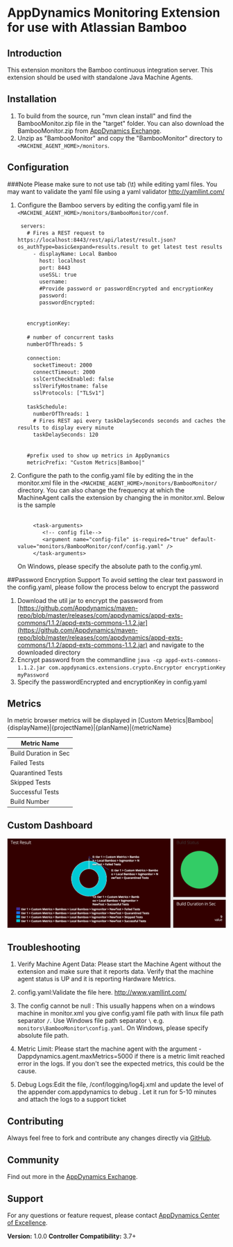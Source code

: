 AppDynamics Monitoring Extension for use with Atlassian Bamboo
===============================================================

## Introduction ##

This extension monitors the Bamboo continuous integration server. This extension should be used with standalone Java Machine Agents.


## Installation ##

1. To build from the source, run "mvn clean install" and find the BambooMonitor.zip file in the "target" folder.
   You can also download the BambooMonitor.zip from [AppDynamics Exchange][].
2. Unzip as "BambooMonitor" and copy the "BambooMonitor" directory to `<MACHINE_AGENT_HOME>/monitors`.

## Configuration ##

###Note
Please make sure to not use tab (\t) while editing yaml files. You may want to validate the yaml file using a yaml validator http://yamllint.com/

1. Configure the Bamboo servers by editing the config.yaml file in `<MACHINE_AGENT_HOME>/monitors/BambooMonitor/conf`.

     ```
      servers:
        # Fires a REST request to https://localhost:8443/rest/api/latest/result.json?os_authType=basic&expand=results.result to get latest test results
          - displayName: Local Bamboo
            host: localhost
            port: 8443
            useSSL: true
            username:
            #Provide password or passwordEncrypted and encryptionKey
            password:
            passwordEncrypted:


        encryptionKey:

        # number of concurrent tasks
        numberOfThreads: 5

        connection:
          socketTimeout: 2000
          connectTimeout: 2000
          sslCertCheckEnabled: false
          sslVerifyHostname: false
          sslProtocols: ["TLSv1"]

        taskSchedule:
          numberOfThreads: 1
          # Fires REST api every taskDelaySeconds seconds and caches the results to display every minute
          taskDelaySeconds: 120


        #prefix used to show up metrics in AppDynamics
        metricPrefix: "Custom Metrics|Bamboo|"  
    ```


2. Configure the path to the config.yaml file by editing the <task-arguments> in the monitor.xml file in the `<MACHINE_AGENT_HOME>/monitors/BambooMonitor/` directory.
You can also change the frequency at which the MachineAgent calls the extension by changing the <execution-frequency-in-seconds> in monitor.xml. Below is the sample

    ```

         <task-arguments>
            <!-- config file-->
            <argument name="config-file" is-required="true" default-value="monitors/BambooMonitor/conf/config.yaml" />
         </task-arguments>

    ```

    On Windows, please specify the absolute path to the config.yml.
    
##Password Encryption Support
To avoid setting the clear text password in the config.yaml, please follow the process below to encrypt the password

1. Download the util jar to encrypt the password from [https://github.com/Appdynamics/maven-repo/blob/master/releases/com/appdynamics/appd-exts-commons/1.1.2/appd-exts-commons-1.1.2.jar](https://github.com/Appdynamics/maven-repo/blob/master/releases/com/appdynamics/appd-exts-commons/1.1.2/appd-exts-commons-1.1.2.jar) and navigate to the downloaded directory
2. Encrypt password from the commandline
`java -cp appd-exts-commons-1.1.2.jar com.appdynamics.extensions.crypto.Encryptor encryptionKey myPassword`
3. Specify the passwordEncrypted and encryptionKey in config.yaml    

## Metrics

In metric browser metrics will be displayed in [Custom Metrics|Bamboo|{displayName}|{projectName}|{planName}|{metricName}

|Metric Name            	|
|------------------------------	|
|Build Duration in Sec				|	
|Failed Tests					|
|Quarantined Tests					|
|Skipped Tests    | 
|Successful Tests    | 
|Build Number    | 

## Custom Dashboard ##
![](https://github.com/Appdynamics/bamboo-monitoring-extension/blob/master/Bamboo_Dashboard.png?raw=true)

## Troubleshooting ##

1. Verify Machine Agent Data: Please start the Machine Agent without the extension and make sure that it reports data.
   Verify that the machine agent status is UP and it is reporting Hardware Metrics.

2. config.yaml:Validate the file here. http://www.yamllint.com/

3. The config cannot be null :
   This usually happens when on a windows machine in monitor.xml you give config.yaml file path with linux file path separator `/`.
   Use Windows file path separator `\` e.g. `monitors\BambooMonitor\config.yaml`. On Windows, please specify absolute file path.

4. Metric Limit: Please start the machine agent with the argument -Dappdynamics.agent.maxMetrics=5000 if there is a metric limit reached
   error in the logs. If you don't see the expected metrics, this could be the cause.

5. Debug Logs:Edit the file, /conf/logging/log4j.xml and update the level of the appender com.appdynamics to debug .
   Let it run for 5-10 minutes and attach the logs to a support ticket

## Contributing ##

Always feel free to fork and contribute any changes directly via [GitHub][].

## Community ##

Find out more in the [AppDynamics Exchange][].

## Support ##

For any questions or feature request, please contact [AppDynamics Center of Excellence][].

**Version:** 1.0.0
**Controller Compatibility:** 3.7+


[Github]: https://github.com/Appdynamics/bamboo-monitoring-extension
[AppDynamics Exchange]: http://community.appdynamics.com/t5/AppDynamics-eXchange/idb-p/extensions
[AppDynamics Center of Excellence]: mailto:help@appdynamics.com

